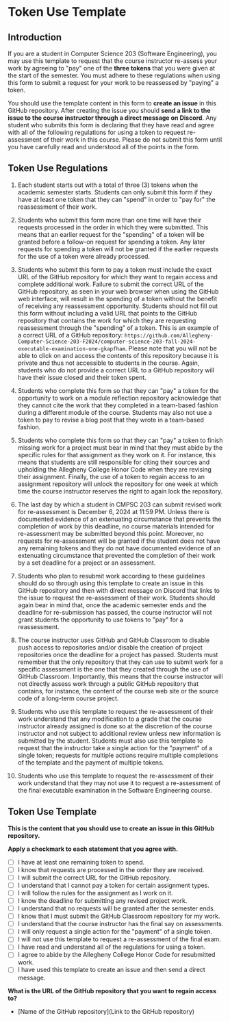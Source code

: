 # Token Use Template

## Introduction

If you are a student in Computer Science 203 (Software Engineering), you may use
this template to request that the course instructor re-assess your work by
agreeing to "pay" one of the **three tokens** that you were given at the start
of the semester. You must adhere to these regulations when using this form to
submit a request for your work to be reassessed by "paying" a token.

You should use the template content in this form to **create an issue** in this
GitHub repository. After creating the issue you should **send a link to the
issue to the course instructor through a direct message on Discord**. Any
student who submits this form is declaring that they have read and agree with
all of the following regulations for using a token to request re-assessment of
their work in this course. Please do not submit this form until you have
carefully read and understood all of the points in the form.

## Token Use Regulations

1) Each student starts out with a total of three (3) tokens when the academic
semester starts. Students can only submit this form if they have at least one
token that they can "spend" in order to "pay for" the reassessment of their
work.

2) Students who submit this form more than one time will have their requests
processed in the order in which they were submitted. This means that an earlier
request for the "spending" of a token will be granted before a follow-on request
for spending a token. Any later requests for spending a token will not be
granted if the earlier requests for the use of a token were already processed.

3) Students who submit this form to pay a token must include the exact URL of
the GitHub repository for which they want to regain access and complete
additional work. Failure to submit the correct URL of the GitHub repository, as
seen in your web browser when using the GitHub web interface, will result in the
spending of a token without the benefit of receiving any reassessment
opportunity. Students should not fill out this form without including a valid
URL that points to the GitHub repository that contains the work for which they
are requesting reassessment through the "spending" of a token. This is an
example of a correct URL of a GitHub repository:
`https://github.com/Allegheny-Computer-Science-203-F2024/computer-science-203-fall-2024-executable-examination-one-gkapfham`.
Please note that you will not be able to click on and access the contents of
this repository because it is private and thus not accessible to students in the
course. Again, students who do not provide a correct URL to a GitHub repository
will have their issue closed and their token spent.

4) Students who complete this form so that they can "pay" a token for the
opportunity to work on a module reflection repository acknowledge that they
cannot cite the work that they completed in a team-based fashion during a
different module of the course. Students may also not use a token to pay to
revise a blog post that they wrote in a team-based fashion.

5) Students who complete this form so that they can "pay" a token to finish
missing work for a project must bear in mind that they must abide by the
specific rules for that assignment as they work on it. For instance, this means
that students are still responsible for citing their sources and upholding the
Allegheny College Honor Code when they are revising their assignment. Finally,
the use of a token to regain access to an assignment repository will unlock the
repository for one week at which time the course instructor reserves the right
to again lock the repository.

6) The last day by which a student in CMPSC 203 can submit revised work for
re-assessment is December 6, 2024 at 11:59 PM. Unless there is documented
evidence of an extenuating circumstance that prevents the completion of work by
this deadline, no course materials intended for re-assessment may be submitted
beyond this point. Moreover, no requests for re-assessment will be granted if
the student does not have any remaining tokens and they do not have documented
evidence of an extenuating circumstance that prevented the completion of their
work by a set deadline for a project or an assessment.

7) Students who plan to resubmit work according to these guidelines should do so
through using this template to create an issue in this GitHub repository and
then with direct message on Discord that links to the issue to request the
re-assessment of their work. Students should again bear in mind that, once the
academic semester ends and the deadline for re-submission has passed, the course
instructor will not grant students the opportunity to use tokens to "pay" for a
reassessment.

8) The course instructor uses GitHub and GitHub Classroom to disable push access
to repositories and/or disable the creation of project repositories once the
deadline for a project has passed. Students must remember that the only
repository that they can use to submit work for a specific assessment is the one
that they created through the use of GitHub Classroom. Importantly, this means
that the course instructor will not directly assess work through a public GitHub
repository that contains, for instance, the content of the course web site or
the source code of a long-term course project.

9) Students who use this template to request the re-assessment of their work
understand that any modification to a grade that the course instructor already
assigned is done so at the discretion of the course instructor and not subject
to additional review unless new information is submitted by the student.
Students must also use this template to request that the instructor take a
single action for the "payment" of a single token; requests for multiple actions
require multiple completions of the template and the payment of multiple tokens.

10) Students who use this template to request the re-assessment of their work
understand that they may not use it to request a re-assessment of the final
executable examination in the Software Engineering course.

## Token Use Template

**This is the content that you should use to create an issue in this GitHub repository.**

**Apply a checkmark to each statement that you agree with.**

- [ ] I have at least one remaining token to spend.
- [ ] I know that requests are processed in the order they are received.
- [ ] I will submit the correct URL for the GitHub repository.
- [ ] I understand that I cannot pay a token for certain assignment types.
- [ ] I will follow the rules for the assignment as I work on it.
- [ ] I know the deadline for submitting any revised project work.
- [ ] I understand that no requests will be granted after the semester ends.
- [ ] I know that I must submit the GitHub Classroom repository for my work.
- [ ] I understand that the course instructor has the final say on assessments.
- [ ] I will only request a single action for the "payment" of a single token.
- [ ] I will not use this template to request a re-assessment of the final exam.
- [ ] I have read and understand all of the regulations for using a token.
- [ ] I agree to abide by the Allegheny College Honor Code for resubmitted work.
- [ ] I have used this template to create an issue and then send a direct message.

**What is the URL of the GitHub repository that you want to regain access to?**

- [Name of the GitHub repository](Link to the GitHub repository)
